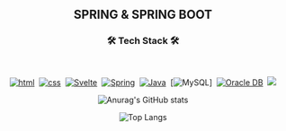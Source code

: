 <div align="center">

  ## SPRING & SPRING BOOT

<h3 align="center"><b>🛠 Tech Stack 🛠</b></h3>
</br>
<p>
  
[![html](https://img.shields.io/badge/Html-E34F26?style=flat-square&logo=Html5&logoColor=white)](https://github.com/akdrhtn1/springboot-study/tree/main/firstproject/src/main/resources/static)&nbsp;
[![css](https://img.shields.io/badge/CSS-1572B6?style=flat-square&logo=CSS3&logoColor=white)](https://github.com/akdrhtn1/2nd-project/tree/main/2ndNotice/build/classes/css)&nbsp;
[![Svelte](https://img.shields.io/badge/Svelte-FF3E00?style=flat-square&logo=Svelte&logoColor=white)](https://github.com/akdrhtn1/bitcamp-training/tree/main/jsp/01_Servlet/01_Servlet/src/com/mystudy/servlet)&nbsp;
[![Spring](https://img.shields.io/badge/Spring-6DB33F?style=flat-square&logo=Spring&logoColor=white)](https://github.com/akdrhtn1/final-project/tree/main/MeRoom/src/main/webapp)&nbsp;
[![Java](https://img.shields.io/badge/Java-007396?style=flat-square&logo=Java&logoColor=white)](https://github.com/akdrhtn1/final-project/tree/main/MeRoom/src/main/java/com/spring/mr)&nbsp;
[![MySQL](https://img.shields.io/badge/MySQL-4479A1?style=flat-square&logo=MySQL&logoColor=white)]&nbsp;
[![Oracle DB](https://img.shields.io/badge/Oracle-F80000?style=flat-square&logo=oracle&logoColor=white)](https://github.com/akdrhtn1/final-project/tree/main/MeRoom/sql)&nbsp; <img src="https://img.shields.io/badge/Amazon AWS-232F3E?style=flat-square&logo=Amazon%20AWS&logoColor=white"/></a>   


</p>

![Anurag's GitHub stats](https://github-readme-stats.vercel.app/api?username=akdrhtn1&show_icons=true&theme=cobalt)

![Top Langs](https://github-readme-stats.vercel.app/api/top-langs/?username=akdrhtn1&layout=compact&theme=dracula)
</div>
<!--
**akdrhtn1/akdrhtn1** is a ✨ _special_ ✨ repository because its `README.md` (this file) appears on your GitHub profile.

Here are some ideas to get you started:

- 🔭 I’m currently working on ...
- 🌱 I’m currently learning ...
- 👯 I’m looking to collaborate on ...
- 🤔 I’m looking for help with ...
- 💬 Ask me about ...
- 📫 How to reach me: ...
- 😄 Pronouns: ...
- ⚡ Fun fact: ...
-->
